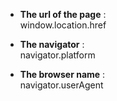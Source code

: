 * **The url of the page** :     
window.location.href 
 
* **The navigator** :    
navigator.platform

* **The browser name** :    
 navigator.userAgent
